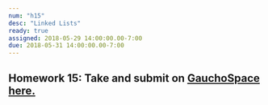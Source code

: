 ```yaml
---
num: "h15"
desc: "Linked Lists"
ready: true
assigned: 2018-05-29 14:00:00.00-7:00
due: 2018-05-31 14:00:00.00-7:00
---
```

<h2>Homework 15: Take and submit on <a href="https://gauchospace.ucsb.edu/courses/course/view.php?id=24038" target="_blank">GauchoSpace here.</a></h2>
